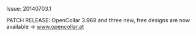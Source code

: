 Issue: 20140703.1

PATCH RELEASE: OpenCollar 3.968
and three new, free designs are
now available -> www.opencollar.at